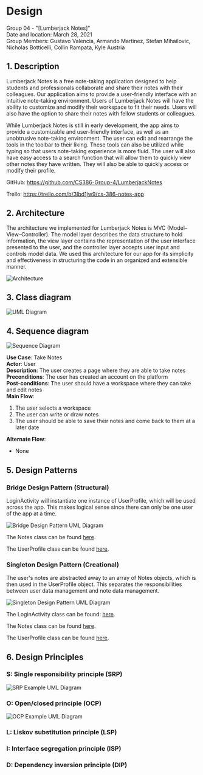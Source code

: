 # Design
Group 04 - "[Lumberjack Notes]"  
Date and location: March 28, 2021  
Group Members: Gustavo Valencia, Armando Martinez, Stefan Mihailovic, Nicholas Botticelli, Collin Rampata, Kyle Austria

## 1. Description

Lumberjack Notes is a free note-taking application designed to help students and professionals collaborate and share
their notes with their colleagues. Our application aims to provide a user-friendly interface with an intuitive
note-taking environment. Users of Lumberjack Notes will have the ability to customize and modify their workspace to
fit their needs. Users will also have the option to share their notes with fellow students or colleagues.

While Lumberjack Notes is still in early development, the app aims to provide a customizable and user-friendly
interface, as well as an unobtrusive note-taking environment. The user can edit and rearrange the tools in the toolbar
to their liking. These tools can also be utilized while typing so that users note-taking experience is more fluid. The
user will also have easy access to a search function that will allow them to quickly view other notes they have
written. They will also be able to quickly access or modify their profile.

GitHub: https://github.com/CS386-Group-4/LumberjackNotes

Trello: https://trello.com/b/3lbd1jw9/cs-386-notes-app

## 2. Architecture

The architecture we implemented for Lumberjack Notes is MVC (Model–View–Controller). The model layer describes the data
structure to hold information, the view layer contains the representation of the user interface presented to the user,
and the controller layer accepts user input and controls model data. We used this architecture for our app for its
simplicity and effectiveness in structuring the code in an organized and extensible manner.

![Architecture](./images/Deliverable_5_Design_Architecture.png)

## 3. Class diagram

![UML Diagram](./images/Deliverable_5_Design_UML_Diagram.png)

## 4. Sequence diagram

![Sequence Diagram](./images/Deliverable_5_Design_Sequence_Diagram.png)

**Use Case**: Take Notes  
**Actor**: User  
**Description**: The user creates a page where they are able to take notes  
**Preconditions**: The user has created an account on the platform  
**Post-conditions**: The user should have a workspace where they can take and edit notes  
**Main Flow**:
1. The user selects a workspace
2. The user can write or draw notes
3. The user should be able to save their notes and come back to them at a later date

**Alternate Flow**:
- None

## 5. Design Patterns

### Bridge Design Pattern (Structural)

LoginActivity will instantiate one instance of UserProfile, which will be used across the app. This makes logical sense
since there can only be one user of the app at a time.

![Bridge Design Pattern UML Diagram](./images/D5_Bridge_Design_Pattern.png)

The Notes class can be found [here](../android_app/app/src/main//java/org/cs386group4/lumberjacknotes/models/Notes.java).

The UserProfile class can be found [here](../android_app/app/src/main//java/org/cs386group4/lumberjacknotes/models/UserProfile.java).

### Singleton Design Pattern (Creational)

The user's notes are abstracted away to an array of Notes objects, which is then used in the UserProfile object. This
separates the responsibilities between user data management and note data management.

![Singleton Design Pattern UML Diagram](./images/D5_Singleton_Design_Pattern.png)

The LoginActivity class can be found: [here](../android_app/app/src/main//java/org/cs386group4/lumberjacknotes/ui/LoginActivity.java).

The Notes class can be found [here](../android_app/app/src/main//java/org/cs386group4/lumberjacknotes/models/Notes.java).

The UserProfile class can be found [here](../android_app/app/src/main//java/org/cs386group4/lumberjacknotes/models/UserProfile.java).

## 6. Design Principles

### S: Single responsibility principle (SRP)

![SRP Example UML Diagram](./D5_SRP_Example.png)

### O: Open/closed principle (OCP)

![OCP Example UML Diagram](./D5_OCP_Example.png)

### L: Liskov substitution principle (LSP)



### I: Interface segregation principle (ISP)



### D: Dependency inversion principle (DIP)
